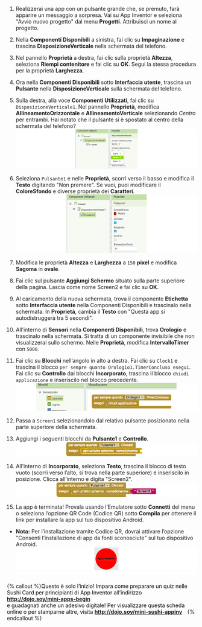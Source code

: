1. Realizzerai una app con un pulsante grande che, se premuto, farà apparire un messaggio a sorpresa. Vai su App Inventor e seleziona "Avvio nuovo progetto" dal menu **Progetti**. Attribuisci un nome al progetto.

2. Nella **Componenti Disponibili** a sinistra, fai clic su **Impaginazione** e trascina **DisposizioneVerticale** nella schermata del telefono.
 
3. Nel pannello **Proprietà** a destra, fai clic sulla proprietà **Altezza**, seleziona **Riempi contenitore** e fai clic su **OK**. Segui la stessa procedura per la proprietà **Larghezza**. 

4. Ora nella **Componenti Disponibili** sotto **Interfaccia utente**, trascina un **Pulsante** nella **DisposizioneVerticale** sulla schermata del telefono.

5. Sulla destra, alla voce **Componenti Utilizzati**, fai clic su `DisposizioneVerticale1`. Nel pannello **Proprietà**, modifica **AllineamentoOrizzontale** e **AllineamentoVerticale** selezionando _Centro_ per entrambi. Hai notato che il pulsante si è spostato al centro della schermata del telefono?
   ![](VertArrAlignProps_258_800.png)
   
6. Seleziona `Pulsante1` e nelle **Proprietà**, scorri verso il basso e modifica il **Testo** digitando "Non premere". Se vuoi, puoi modificare il **ColoreSfondo** e diverse proprietà dei **Caratteri**.
   ![](ButtonPropsFont_290_900.png)
   
7. Modifica le proprietà **Altezza** e **Larghezza** a `150` **pixel** e modifica **Sagoma** in **ovale**.

8. Fai clic sul pulsante **Aggiungi Schermo** situato sulla parte superiore della pagina. Lascia come nome Screen2 e fai clic su **OK**.

9. Al caricamento della nuova schermata, trova il componente **Etichetta** sotto **Interfaccia utente** nella Componenti Disponibili e trascinalo nella schermata. In **Proprietà**, cambia il **Testo** con "Questa app si autodistruggerà tra 5 secondi".

10. All’interno di **Sensori** nella **Componenti Disponibili**, trova **Orologio** e trascinalo nella schermata. Si tratta di un componente invisibile che non visualizzerai sullo schermo. Nelle **Proprietà**, modifica **IntervalloTimer** con `5000`.

11. Fai clic su **Blocchi** nell’angolo in alto a destra. Fai clic su `Clock1` e trascina il blocco `per sempre quanto Orologio1.TimerConcluso esegui`. Fai clic su **Controllo** dai blocchi **Incorporato**, trascina il blocco `chiudi applicazione` e inseriscilo nel blocco precedente.
    ![](TimerBlock_124_800.png)
    
12. Passa a `Screen1` selezionandolo dal relativo pulsante posizionato nella parte superiore della schermata.

13. Aggiungi i seguenti blocchi da **Pulsante1** e **Controllo**.
    ![](Button1BlocksA_65_800.png)
    
14. All’interno di **Incorporato**, seleziona **Testo**, trascina il blocco di testo vuoto \(scorri verso l’alto, si trova nella parte superiore\) e inseriscilo in posizione. Clicca all’interno e digita "Screen2".
   ![](Button1BlocksB_66_800.png)
   
15. La app è terminata! Provala usando l’Emulatore sotto **Connetti** del menu o seleziona l’opzione QR Code (Codice QR) sotto **Compila** per ottenere il link per installare la app sul tuo dispositivo Android.
 * **Nota:** Per l’installazione tramite Codice QR, dovrai attivare l’opzione "Consenti l’installazione di app da fonti sconosciute" sul tuo dispositivo Android.
    ![](Button_160_800.png) 
![](whitespace_20_800.png)

{% callout %}<span style="color: #000000; margin-right: 10px;">Questo è solo l’inizio! Impara come preparare un quiz nelle Sushi Card per principianti di App Inventor all’indirizzo <b>http://dojo.soy/mini-apps-begin</b> <br />e guadagnati anche un adesivo digitale! Per visualizzare questa scheda online o per stamparne altre, visita <b>http://dojo.soy/mini-sushi-appinv</b> </span>
{% endcallout %}







